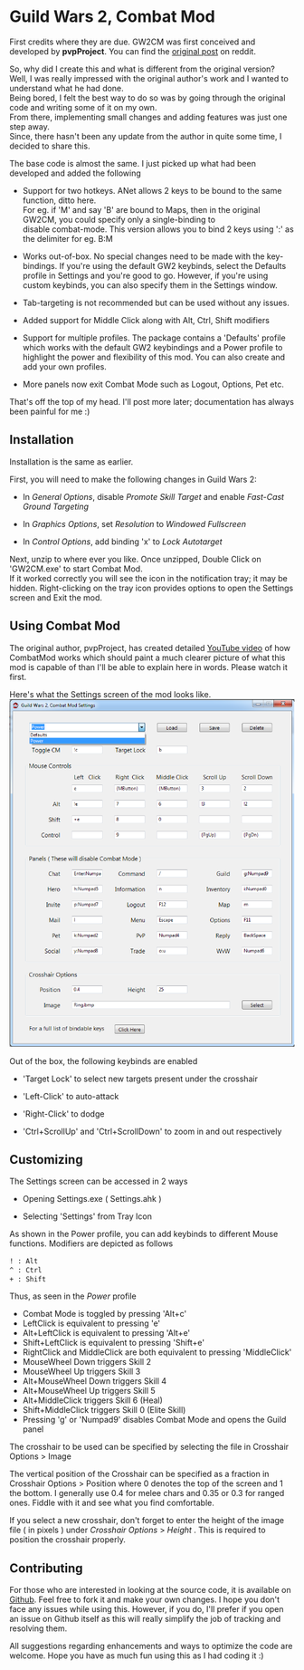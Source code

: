 # Guild Wars 2, Combat Mod

First credits where they are due. GW2CM was first conceived and developed by **pvpProject**.
You can find the [original post](http://www.reddit.com/r/Guildwars2/comments/10s4s6/combat_mode_11/) on reddit.  
  
So, why did I create this and what is different from the original version?  
Well, I was really impressed with the original author's work and I wanted to understand what he had done.  
Being bored, I felt the best way to do so was by going through the original code and writing some of it on my own.  
From there, implementing small changes and adding features was just one step away.  
Since, there hasn't been any update from the author in quite some time, I decided to share this.  
  
The base code is almost the same. I just picked up what had been developed and added the following  
  
* Support for two hotkeys. ANet allows 2 keys to be bound to the same function, ditto here.  
  For eg. if 'M' and say 'B' are bound to Maps, then in the original GW2CM, you could specify only a single-binding to  
  disable combat-mode. This version allows you to bind 2 keys using ':' as the delimiter for eg. B:M  
  
* Works out-of-box. No special changes need to be made with the key-bindings.
  If you're using the default GW2 keybinds, select the Defaults profile in Settings and you're good to go.
  However, if you're using custom keybinds, you can also specify them in the Settings window.  
  
* Tab-targeting is not recommended but can be used without any issues.  
  
* Added support for Middle Click along with Alt, Ctrl, Shift modifiers

* Support for multiple profiles. The package contains a 'Defaults' profile which works with the default GW2 keybindings
  and a Power profile to highlight the power and flexibility of this mod. You can also create and add your own profiles.

* More panels now exit Combat Mode such as Logout, Options, Pet etc.
  
That's off the top of my head. I'll post more later; documentation has always been painful for me :)  


## Installation

Installation is the same as earlier.  

First, you will need to make the following changes in Guild Wars 2:  

* In *General Options*, disable *Promote Skill Target* and enable *Fast-Cast Ground Targeting*

* In *Graphics Options*, set *Resolution* to *Windowed Fullscreen*

* In *Control Options*, add binding 'x' to *Lock Autotarget*

Next, unzip to where ever you like. Once unzipped, Double Click on 'GW2CM.exe' to start Combat Mod.  
If it worked correctly you will see the icon in the notification tray; it may be hidden. Right-clicking on the tray icon
provides options to open the Settings screen and Exit the mod.  


## Using Combat Mod

The original author, pvpProject, has created detailed [YouTube video](http://www.youtube.com/watch?v=3tjK5OI2oAQ)
of how CombatMod works which should paint a much clearer picture of what this mod is capable of than I'll be able to
explain here in words. Please watch it first.  

Here's what the Settings screen of the mod looks like.  
![](GW2CM_Screen1.png?raw=true)  

Out of the box, the following keybinds are enabled

* 'Target Lock' to select new targets present under the crosshair

* 'Left-Click' to auto-attack

* 'Right-Click' to dodge

* 'Ctrl+ScrollUp' and 'Ctrl+ScrollDown' to zoom in and out respectively


## Customizing

The Settings screen can be accessed in 2 ways  

* Opening Settings.exe ( Settings.ahk )

* Selecting 'Settings' from Tray Icon


As shown in the Power profile, you can add keybinds to different Mouse functions. Modifiers are depicted as follows  
````
! : Alt
^ : Ctrl
+ : Shift
````

Thus, as seen in the *Power* profile  
* Combat Mode is toggled by pressing 'Alt+c'
* LeftClick is equivalent to pressing 'e'
* Alt+LeftClick is equivalent to pressing 'Alt+e'
* Shift+LeftClick is equivalent to pressing 'Shift+e'
* RightClick and MiddleClick are both equivalent to pressing 'MiddleClick'
* MouseWheel Down triggers Skill 2
* MouseWheel Up triggers Skill 3
* Alt+MouseWheel Down triggers Skill 4
* Alt+MouseWheel Up triggers Skill 5
* Alt+MiddleClick triggers Skill 6 (Heal)
* Shift+MiddleClick triggers Skill 0 (Elite Skill)
* Pressing 'g' or 'Numpad9' disables Combat Mode and opens the Guild panel

The crosshair to be used can be specified by selecting the file in Crosshair Options > Image  

The vertical position of the Crosshair can be specified as a fraction in Crosshair Options > Position where 0 denotes
the top of the screen and 1 the bottom. I generally use 0.4 for melee chars and 0.35 or 0.3 for ranged ones. Fiddle with
it and see what you find comfortable.  

If you select a new crosshair, don't forget to enter the height of the image file ( in pixels ) under 
*Crosshair Options* > *Height* . This is required to position the crosshair properly.  


## Contributing

For those who are interested in looking at the source code, it is available on [Github](https://github.com/kshenoy/GW2CM). 
Feel free to fork it and make your own changes. I hope you don't face any issues while using this. However, if you do,
I'll prefer if you open an issue on Github itself as this will really simplify the job of tracking and resolving them.  

All suggestions regarding enhancements and ways to optimize the code are welcome. Hope you have as much fun using this
as I had coding it :)
